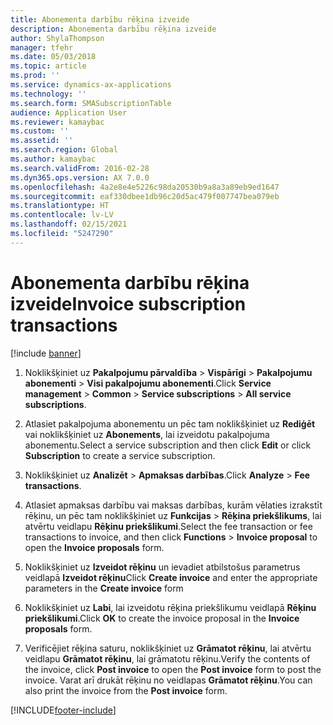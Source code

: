```yaml
---
title: Abonementa darbību rēķina izveide
description: Abonementa darbību rēķina izveide
author: ShylaThompson
manager: tfehr
ms.date: 05/03/2018
ms.topic: article
ms.prod: ''
ms.service: dynamics-ax-applications
ms.technology: ''
ms.search.form: SMASubscriptionTable
audience: Application User
ms.reviewer: kamaybac
ms.custom: ''
ms.assetid: ''
ms.search.region: Global
ms.author: kamaybac
ms.search.validFrom: 2016-02-28
ms.dyn365.ops.version: AX 7.0.0
ms.openlocfilehash: 4a2e8e4e5226c98da20530b9a8a3a89eb9ed1647
ms.sourcegitcommit: eaf330dbee1db96c20d5ac479f007747bea079eb
ms.translationtype: HT
ms.contentlocale: lv-LV
ms.lasthandoff: 02/15/2021
ms.locfileid: "5247290"
---
```

# <a name="invoice-subscription-transactions"></a><span data-ttu-id="e51e7-103">Abonementa darbību rēķina izveide</span><span class="sxs-lookup"><span data-stu-id="e51e7-103">Invoice subscription transactions</span></span> 

[!include [banner](../includes/banner.md)]



1.  <span data-ttu-id="e51e7-104">Noklikšķiniet uz **Pakalpojumu pārvaldība** \> **Vispārīgi** \> **Pakalpojumu abonementi** \> **Visi pakalpojumu abonementi**.</span><span class="sxs-lookup"><span data-stu-id="e51e7-104">Click **Service management** \> **Common** \> **Service subscriptions** \> **All service subscriptions**.</span></span>

2.  <span data-ttu-id="e51e7-105">Atlasiet pakalpojuma abonementu un pēc tam noklikšķiniet uz **Rediģēt** vai noklikšķiniet uz **Abonements**, lai izveidotu pakalpojuma abonementu.</span><span class="sxs-lookup"><span data-stu-id="e51e7-105">Select a service subscription and then click **Edit** or click **Subscription** to create a service subscription.</span></span>

3.  <span data-ttu-id="e51e7-106">Noklikšķiniet uz **Analizēt** \> **Apmaksas darbības**.</span><span class="sxs-lookup"><span data-stu-id="e51e7-106">Click **Analyze** \> **Fee transactions**.</span></span>

4.  <span data-ttu-id="e51e7-107">Atlasiet apmaksas darbību vai maksas darbības, kurām vēlaties izrakstīt rēķinu, un pēc tam noklikšķiniet uz **Funkcijas** \> **Rēķina priekšlikums**, lai atvērtu veidlapu **Rēķinu priekšlikumi**.</span><span class="sxs-lookup"><span data-stu-id="e51e7-107">Select the fee transaction or fee transactions to invoice, and then click **Functions** \> **Invoice proposal** to open the **Invoice proposals** form.</span></span>

5.  <span data-ttu-id="e51e7-108">Noklikšķiniet uz **Izveidot rēķinu** un ievadiet atbilstošus parametrus veidlapā **Izveidot rēķinu**</span><span class="sxs-lookup"><span data-stu-id="e51e7-108">Click **Create invoice** and enter the appropriate parameters in the **Create invoice** form</span></span>

6.  <span data-ttu-id="e51e7-109">Noklikšķiniet uz **Labi**, lai izveidotu rēķina priekšlikumu veidlapā **Rēķinu priekšlikumi**.</span><span class="sxs-lookup"><span data-stu-id="e51e7-109">Click **OK** to create the invoice proposal in the **Invoice proposals** form.</span></span>

7.  <span data-ttu-id="e51e7-110">Verificējiet rēķina saturu, noklikšķiniet uz **Grāmatot rēķinu**, lai atvērtu veidlapu **Grāmatot rēķinu**, lai grāmatotu rēķinu.</span><span class="sxs-lookup"><span data-stu-id="e51e7-110">Verify the contents of the invoice, click **Post invoice** to open the **Post invoice** form to post the invoice.</span></span> <span data-ttu-id="e51e7-111">Varat arī drukāt rēķinu no veidlapas **Grāmatot rēķinu**.</span><span class="sxs-lookup"><span data-stu-id="e51e7-111">You can also print the invoice from the **Post invoice** form.</span></span>

  




[!INCLUDE[footer-include](../../includes/footer-banner.md)]